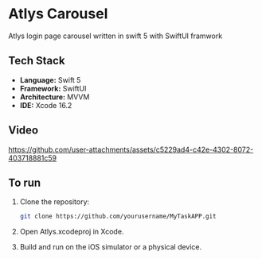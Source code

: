 # Atlys Carousel

Atlys login page carousel written in swift 5 with SwiftUI framwork

## Tech Stack

- **Language:** Swift 5  
- **Framework:** SwiftUI  
- **Architecture:** MVVM   
- **IDE:** Xcode 16.2  

## Video

https://github.com/user-attachments/assets/c5229ad4-c42e-4302-8072-403718881c59

## To run

1. Clone the repository:
   ```sh
   git clone https://github.com/yourusername/MyTaskAPP.git
2. Open Atlys.xcodeproj in Xcode.

3.  Build and run on the iOS simulator or a physical device.



